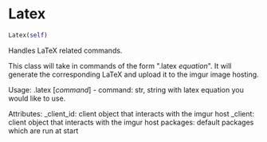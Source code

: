 <h1 id="plugins.Latex.LatexCommand.Latex">Latex</h1>

```python
Latex(self)
```
Handles LaTeX related commands.

This class will take in commands of the form ".latex $equation$". It will
generate the corresponding LaTeX and upload it to the imgur image hosting.

Usage: .latex $[command]$
    - command: str, string with latex equation you would like to use.

Attributes:
    _client_id: client object that interacts with the imgur host
    _client: client object that interacts with the imgur host
    packages: default packages which are run at start


